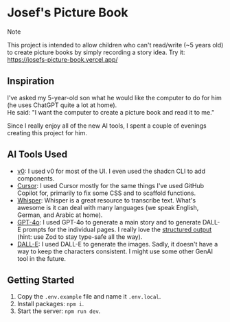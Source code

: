 # Josef's Picture Book

> [!NOTE]  
> This project is intended to allow children who can't read/write (~5 years old) to create picture books by simply recording a story idea. Try it: https://josefs-picture-book.vercel.app/

## Inspiration

I've asked my 5-year-old son what he would like the computer to do for him (he uses ChatGPT quite a lot at home).  
He said: "I want the computer to create a picture book and read it to me."

Since I really enjoy all of the new AI tools, I spent a couple of evenings creating this project for him.

## AI Tools Used

- [v0](https://v0.dev/chat): I used v0 for most of the UI. I even used the shadcn CLI to add components.
- [Cursor](https://www.cursor.com/): I used Cursor mostly for the same things I've used GitHub Copilot for, primarily to fix some CSS and to scaffold functions.
- [Whisper](https://platform.openai.com/docs/guides/speech-to-text): Whisper is a great resource to transcribe text. What's awesome is it can deal with many languages (we speak English, German, and Arabic at home).
- [GPT-4o](https://platform.openai.com/docs/guides/text-generation): I used GPT-4o to generate a main story and to generate DALL-E prompts for the individual pages. I really love the [structured output](https://platform.openai.com/docs/guides/structured-outputs) (hint: use Zod to stay type-safe all the way).
- [DALL-E](https://platform.openai.com/docs/guides/images): I used DALL-E to generate the images. Sadly, it doesn't have a way to keep the characters consistent. I might use some other GenAI tool in the future.

## Getting Started

1. Copy the `.env.example` file and name it `.env.local`.
2. Install packages: `npm i`.
3. Start the server: `npm run dev`.
